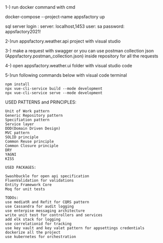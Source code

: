 1-) run docker command with cmd

docker-compose --project-name appsfactory up

sql server login : server: localhost,1453 user: sa password: appsfactory2021!

2-)run appsfactory.weather.api project with visual studio

3-) make a request with swagger or you can use postman collection json (Appsfactory.postman_collection.json) inside repository for all the requests

4-) open appsfactory.weather.ui folder with visual studio code

5-)run following commands below with visual code terminal

	npm install
	npx vue-cli-service build --mode development
	npx vue-cli-service serve --mode development
	

USED PATTERNS and PRINCIPLES:

	Unit of Work pattern
	Generic Repository pattern
	Specifiation pattern
	Service layer
	DDD(Domain Driven Design)
	MVC pattern
	SOLID principle
	Common Reuse principle
	Common Closure principle
	DRY
	YAGNI
	KISS
    
	USED PACKAGES:

	Swashbuckle for open api specification
	FluenValidation for validations
	Entity Framework Core
	Moq for unit tests
  
	TODOs:
	use mediatR and Refit for CQRS pattern
	use Cassandra for audit logging
	use enterpise messaging architecture
	write unit test for controllers and services
	add elk stack for logging
	use correlationid for tracking
	use key vault and key valet pattern for appsettings credentials
	dockerize all the project
	use kubernetes for orchestration

